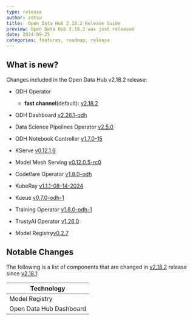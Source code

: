 ```yaml
---
type: release
author: zdtsw
title:  Open Data Hub 2.18.2 Release Guide
preview: Open Data Hub 2.18.2 was just released
date: 2024-09-25
categories: features, roadmap, release
---
```


What is new?
------
Changes included in the Open Data Hub v2.18.2 release:

* ODH Operator

  * **fast channel**(default): [v2.18.2](https://github.com/opendatahub-io/opendatahub-operator/releases/tag/v2.18.2)
* ODH Dashboard [v2.26.1-odh](https://github.com/opendatahub-io/odh-dashboard/releases/tag/v2.26.1-odh)
* Data Science Pipelines Operator [v2.5.0](https://github.com/opendatahub-io/data-science-pipelines-operator/releases/tag/v2.5.0)
* ODH Notebook Controller [v1.7.0-15](https://github.com/opendatahub-io/kubeflow/releases/tag/v1.7.0-15)
* KServe [v0.12.1.6](https://github.com/opendatahub-io/kserve/releases/tag/v0.12.1.6)
* Model Mesh Serving [v0.12.0.5-rc0](https://github.com/opendatahub-io/modelmesh-serving/releases/tag/v0.12.0.5-rc0)
* Codeflare Operator [v1.8.0-odh](https://github.com/opendatahub-io/codeflare-operator/releases/tag/v1.8.0-odh)
* KubeRay [v1.1.1-08-14-2024](https://github.com/opendatahub-io/kuberay/releases/tag/v1.1.1-08-14-2024)
* Kueue [v0.7.0-odh-1](https://github.com/opendatahub-io/kueue/releases/tag/v0.7.0-odh-1)
* Training Operator [v1.8.0-odh-1](https://github.com/opendatahub-io/training-operator/releases/tag/v1.8.0-odh-1)
* TrustyAI Operator [v1.26.0](https://github.com/trustyai-explainability/trustyai-service-operator/releases/tag/v1.26.0)
* Model Registry[v0.2.7](https://github.com/opendatahub-io/model-registry-operator/releases/tag/v0.2.7)

Notable Changes
------

The following is a list of components that are changed in [v2.18.2](https://github.com/opendatahub-io/opendatahub-operator/releases/tag/v2.18.2) release since [v2.18.1](https://github.com/opendatahub-io/opendatahub-operator/releases/tag/v2.18.1):

| Technology    |
| --------------|
| Model Registry|
| Open Data Hub Dashboard|